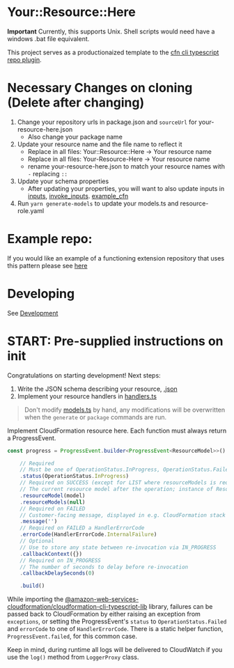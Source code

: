 # Your::Resource::Here

**Important** Currently, this supports Unix.  Shell scripts would need have a windows .bat file equivalent.

This project serves as a productionaized template to the [cfn cli typescript repo plugin](https://github.com/aws-cloudformation/cloudformation-cli-typescript-plugin).

# Necessary Changes on cloning (Delete after changing)

1. Change your repository urls in package.json and `sourceUrl` for your-resource-here.json
    * Also change your package name
2. Update your resource name and the file name to reflect it
    * Replace in all files: Your::Resource::Here -> Your resource name
    * Replace in all files: Your-Resource-Here -> Your resource name
    * rename your-resource-here.json to match your resource names with `-` replacing `::`
3. Update your schema properties
    * After updating your properties, you will want to also update inputs in [inputs](./inputs/), [invoke_inputs](./invoke_inputs/). [example_cfn](./example_cfn/)
4. Run `yarn generate-models` to update your  models.ts and resource-role.yaml

# Example repo: 

If you would like an example of a functioning extension repository that uses this pattern please see [here](https://github.com/hanseltime/example-cfn-resource-type)

# Developing

See [Development](./DEVELOPMENT.md)

# START: Pre-supplied instructions on init

Congratulations on starting development! Next steps:

1. Write the JSON schema describing your resource, [<your-resource-folder>.json](./<your-resource-folder>.json)
2. Implement your resource handlers in [handlers.ts](./src/handlers.ts)

> Don't modify [models.ts](./src/models.ts) by hand, any modifications will be overwritten when the `generate` or `package` commands are run.

Implement CloudFormation resource here. Each function must always return a ProgressEvent.

```typescript
const progress = ProgressEvent.builder<ProgressEvent<ResourceModel>>()

    // Required
    // Must be one of OperationStatus.InProgress, OperationStatus.Failed, OperationStatus.Success
    .status(OperationStatus.InProgress)
    // Required on SUCCESS (except for LIST where resourceModels is required)
    // The current resource model after the operation; instance of ResourceModel class
    .resourceModel(model)
    .resourceModels(null)
    // Required on FAILED
    // Customer-facing message, displayed in e.g. CloudFormation stack events
    .message('')
    // Required on FAILED a HandlerErrorCode
    .errorCode(HandlerErrorCode.InternalFailure)
    // Optional
    // Use to store any state between re-invocation via IN_PROGRESS
    .callbackContext({})
    // Required on IN_PROGRESS
    // The number of seconds to delay before re-invocation
    .callbackDelaySeconds(0)

    .build()
```

While importing the [@amazon-web-services-cloudformation/cloudformation-cli-typescript-lib](https://github.com/aws-cloudformation/cloudformation-cli-typescript-plugin) library, failures can be passed back to CloudFormation by either raising an exception from `exceptions`, or setting the ProgressEvent's `status` to `OperationStatus.Failed` and `errorCode` to one of `HandlerErrorCode`. There is a static helper function, `ProgressEvent.failed`, for this common case.

Keep in mind, during runtime all logs will be delivered to CloudWatch if you use the `log()` method from `LoggerProxy` class.
